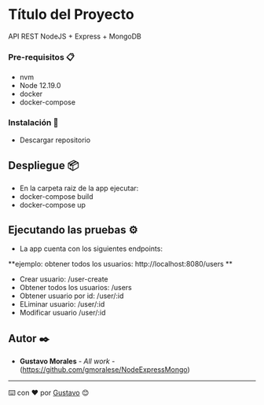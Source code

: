 # Título del Proyecto

API REST NodeJS + Express + MongoDB


### Pre-requisitos 📋

- nvm
- Node 12.19.0
- docker
- docker-compose

### Instalación 🔧

- Descargar repositorio

## Despliegue 📦

- En la carpeta raiz de la app ejecutar:
- docker-compose build
- docker-compose up

## Ejecutando las pruebas ⚙️

- La app cuenta con los siguientes endpoints:

**ejemplo: obtener todos los usuarios: http://localhost:8080/users **

- Crear usuario: /user-create
- Obtener todos los usuarios: /users
- Obtener usuario por id: /user/:id
- ELiminar usuario: /user/:id
- Modificar usuario /user/:id

## Autor ✒️
* **Gustavo Morales** - *All work* - (https://github.com/gmoralese/NodeExpressMongo)

---
⌨️ con ❤️ por [Gustavo](https://github.com/gmoralese) 😊